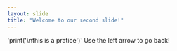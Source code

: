 ```yaml
---
layout: slide
title: "Welcome to our second slide!"
---
```

'print('\nthis is a pratice')'
Use the left arrow to go back!

